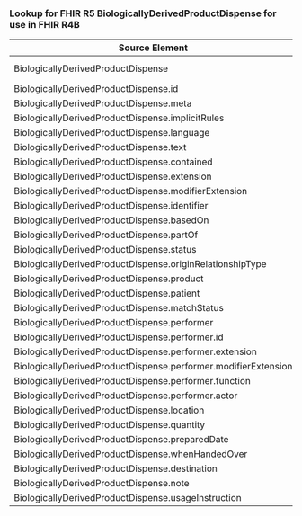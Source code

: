 ### Lookup for FHIR R5 BiologicallyDerivedProductDispense for use in FHIR R4B

| Source Element | Usage | Target |
| -------------- | ----- | ------ |
| BiologicallyDerivedProductDispense | UseExtension | http://hl7.org/fhir/5.0/StructureDefinition/extension-BiologicallyDerivedProductDispense |
| BiologicallyDerivedProductDispense.id | UseExtensionFromAncestor | - |
| BiologicallyDerivedProductDispense.meta | UseExtensionFromAncestor | - |
| BiologicallyDerivedProductDispense.implicitRules | UseExtensionFromAncestor | - |
| BiologicallyDerivedProductDispense.language | UseExtensionFromAncestor | - |
| BiologicallyDerivedProductDispense.text | UseExtensionFromAncestor | - |
| BiologicallyDerivedProductDispense.contained | UseExtensionFromAncestor | - |
| BiologicallyDerivedProductDispense.extension | UseExtensionFromAncestor | - |
| BiologicallyDerivedProductDispense.modifierExtension | UseExtensionFromAncestor | - |
| BiologicallyDerivedProductDispense.identifier | UseExtensionFromAncestor | - |
| BiologicallyDerivedProductDispense.basedOn | UseExtensionFromAncestor | - |
| BiologicallyDerivedProductDispense.partOf | UseExtensionFromAncestor | - |
| BiologicallyDerivedProductDispense.status | UseExtensionFromAncestor | - |
| BiologicallyDerivedProductDispense.originRelationshipType | UseExtensionFromAncestor | - |
| BiologicallyDerivedProductDispense.product | UseExtensionFromAncestor | - |
| BiologicallyDerivedProductDispense.patient | UseExtensionFromAncestor | - |
| BiologicallyDerivedProductDispense.matchStatus | UseExtensionFromAncestor | - |
| BiologicallyDerivedProductDispense.performer | UseExtensionFromAncestor | - |
| BiologicallyDerivedProductDispense.performer.id | UseExtensionFromAncestor | - |
| BiologicallyDerivedProductDispense.performer.extension | UseExtensionFromAncestor | - |
| BiologicallyDerivedProductDispense.performer.modifierExtension | UseExtensionFromAncestor | - |
| BiologicallyDerivedProductDispense.performer.function | UseExtensionFromAncestor | - |
| BiologicallyDerivedProductDispense.performer.actor | UseExtensionFromAncestor | - |
| BiologicallyDerivedProductDispense.location | UseExtensionFromAncestor | - |
| BiologicallyDerivedProductDispense.quantity | UseExtensionFromAncestor | - |
| BiologicallyDerivedProductDispense.preparedDate | UseExtensionFromAncestor | - |
| BiologicallyDerivedProductDispense.whenHandedOver | UseExtensionFromAncestor | - |
| BiologicallyDerivedProductDispense.destination | UseExtensionFromAncestor | - |
| BiologicallyDerivedProductDispense.note | UseExtensionFromAncestor | - |
| BiologicallyDerivedProductDispense.usageInstruction | UseExtensionFromAncestor | - |
